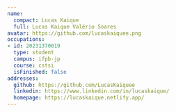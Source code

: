 ```yaml
---
name:
  compact: Lucas Kaique
  full: Lucas Kaique Valério Soares
avatar: https://github.com/lucaskaiquee.png
occupations:
- id: 20231370019
  type: student
  campus: ifpb-jp
  course: cstsi
  isFinished: false
addresses:
  github: https://github.com/LucasKaiquee
  linkedin: https://www.linkedin.com/in/lucaskaique/
  homepage: https://lucaskaique.netlify.app/
---
```

